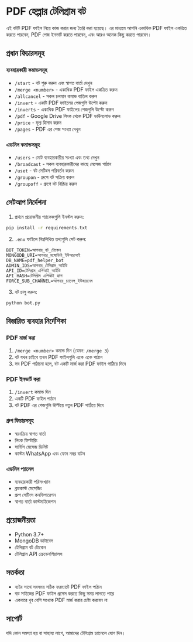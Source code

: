 # PDF হেল্পার টেলিগ্রাম বট

এই বটটি PDF ফাইল নিয়ে কাজ করার জন্য তৈরি করা হয়েছে। এর মাধ্যমে আপনি একাধিক PDF ফাইল একত্রিত করতে পারবেন, PDF পেজ ইনভার্ট করতে পারবেন, এবং আরও অনেক কিছু করতে পারবেন।

## প্রধান ফিচারসমূহ

### ব্যবহারকারী কমান্ডসমূহ
- `/start` - বট শুরু করুন এবং স্বাগত বার্তা দেখুন
- `/merge <number>` - একাধিক PDF ফাইল একত্রিত করুন
- `/allcancel` - সকল চলমান কমান্ড বাতিল করুন
- `/invert` - একটি PDF ফাইলের পেজগুলি উল্টো করুন
- `/inverts` - একাধিক PDF ফাইলের পেজগুলি উল্টো করুন
- `/pdf` - Google Drive লিংক থেকে PDF ডাউনলোড করুন
- `/price` - মূল্য হিসাব করুন
- `/pages` - PDF এর পেজ সংখ্যা দেখুন

### এডমিন কমান্ডসমূহ
- `/users` - মোট ব্যবহারকারীর সংখ্যা এবং তথ্য দেখুন
- `/broadcast` - সকল ব্যবহারকারীদের কাছে মেসেজ পাঠান
- `/uset` - বট সেটিংস পরিবর্তন করুন
- `/groupon` - গ্রুপে বট সক্রিয় করুন
- `/groupoff` - গ্রুপে বট নিষ্ক্রিয় করুন

## সেটআপ নির্দেশনা

1. প্রথমে প্রয়োজনীয় প্যাকেজগুলি ইনস্টল করুন:
```bash
pip install -r requirements.txt
```

2. `.env` ফাইলে নিম্নলিখিত তথ্যগুলি সেট করুন:
```env
BOT_TOKEN=আপনার_বট_টোকেন
MONGODB_URI=আপনার_মঙ্গোডিবি_ইউআরআই
DB_NAME=pdf_helper_bot
ADMIN_IDS=আপনার_টেলিগ্রাম_আইডি
API_ID=টেলিগ্রাম_এপিআই_আইডি
API_HASH=টেলিগ্রাম_এপিআই_হ্যাশ
FORCE_SUB_CHANNEL=আপনার_চ্যানেল_ইউজারনেম
```

3. বট চালু করুন:
```bash
python bot.py
```

## বিস্তারিত ব্যবহার নির্দেশিকা

### PDF মার্জ করা
1. `/merge <number>` কমান্ড দিন (যেমন: `/merge 3`)
2. বট যখন চাইবে তখন PDF ফাইলগুলি একে একে পাঠান
3. সব PDF পাঠানো হলে, বট একটি মার্জ করা PDF ফাইল পাঠিয়ে দিবে

### PDF ইনভার্ট করা
1. `/invert` কমান্ড দিন
2. একটি PDF ফাইল পাঠান
3. বট PDF এর পেজগুলি উল্টিয়ে নতুন PDF পাঠিয়ে দিবে

### গ্রুপ ফিচারসমূহ
- স্বয়ংক্রিয় স্বাগত বার্তা
- লিংক ফিল্টারিং
- সার্ভিস মেসেজ ডিলিট
- কাস্টম WhatsApp এবং ফোন নম্বর বাটন

### এডমিন প্যানেল
- ব্যবহারকারী পরিসংখ্যান
- ব্রডকাস্ট মেসেজিং
- গ্রুপ সেটিংস কনফিগারেশন
- স্বাগত বার্তা কাস্টমাইজেশন

## প্রয়োজনীয়তা

- Python 3.7+
- MongoDB ডাটাবেস
- টেলিগ্রাম বট টোকেন
- টেলিগ্রাম API ক্রেডেনশিয়ালস

## সতর্কতা
- বটের সাথে সবসময় সঠিক ফরম্যাটে PDF ফাইল পাঠান
- বড় সাইজের PDF ফাইল প্রসেস করতে কিছু সময় লাগতে পারে
- একবারে খুব বেশি সংখ্যক PDF মার্জ করার চেষ্টা করবেন না

## সাপোর্ট
যদি কোন সমস্যা হয় বা সাহায্য লাগে, আমাদের টেলিগ্রাম চ্যানেলে যোগ দিন। 